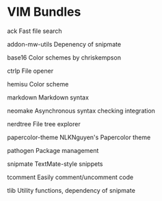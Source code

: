 # VIM Bundles

ack
    Fast file search

addon-mw-utils
    Depenency of snipmate

base16
    Color schemes by chriskempson

ctrlp
    File opener

hemisu
    Color scheme

markdown
    Markdown syntax

neomake
    Asynchronous syntax checking integration

nerdtree
    File tree explorer

papercolor-theme
    NLKNguyen's Papercolor theme

pathogen
    Package management

snipmate
    TextMate-style snippets

tcomment
    Easily comment/uncomment code

tlib
    Utility functions, dependency of snipmate

